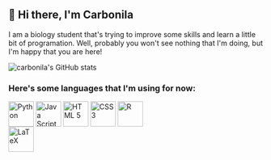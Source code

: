 ## 🍄 Hi there, I'm Carbonila

I am a biology student that's trying to improve some skills and learn a little bit of programation. Well, probably you won't see nothing that I'm doing, but I'm happy that you are here!

![carbonila's GitHub stats](https://github-readme-stats.vercel.app/api?username=Carbonila&show_icons=true&theme=dracula)



### Here's some languages that I'm using for now:
<div style = "display: inline_block">
  <img height = 50 width = 50 align = "center" alt = "Python" src="https://cdn.jsdelivr.net/gh/devicons/devicon/icons/python/python-original.svg" />
  <img height = 50 width = 50 align = "center" alt = "Java Script" src="https://cdn.jsdelivr.net/gh/devicons/devicon/icons/javascript/javascript-original.svg" />
  <img height = 50 width = 50 align = "center" alt = "HTML 5" src="https://cdn.jsdelivr.net/gh/devicons/devicon/icons/html5/html5-original-wordmark.svg" />
  <img height = 50 width = 50 align = "center" alt = "CSS 3" src="https://cdn.jsdelivr.net/gh/devicons/devicon/icons/css3/css3-original-wordmark.svg" />
  <img height = 50 width = 50 align = "center" alt = "R" src="https://cdn.jsdelivr.net/gh/devicons/devicon/icons/r/r-original.svg" />
</div>

<div style = background-color:rgb(129, 253, 179) = "display: inline_block">
  <img height = 50 width = 50 align = "center" alt = "LaTeX" src="https://cdn.jsdelivr.net/gh/devicons/devicon/icons/latex/latex-original.svg" />
</div>

